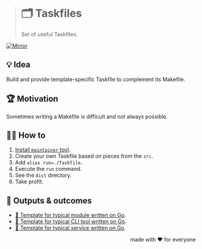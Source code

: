 > # 🗂 Taskfiles
>
> Set of useful Taskfiles.

[![Mirror][mirror.icon]][mirror.page]

## 💡 Idea

Build and provide template-specific Taskfile to complement its Makefile.

## 🏆 Motivation

Sometimes writing a Makefile is difficult and not always possible.

## 🤼‍♂️ How to

1. [Install `maintainer` tool][maintainer].
2. Create your own Taskfile based on pieces from the `src`.
3. Add `alias run=./Taskfile`.
4. Execute the `run` command.
5. See the `dist` directory.
6. Take profit.

## 🤲 Outputs & outcomes

- [🧩 Template for typical module written on Go](https://github.com/octomation/go-module).
- [🧩 Template for typical CLI tool written on Go](https://github.com/octomation/go-tool).
- [🧩 Template for typical service written on Go](https://github.com/octomation/go-service).

<p align="right">made with ❤️ for everyone</p>

[mirror.page]:      https://bitbucket.org/kamilsk/taskfiles
[mirror.icon]:      https://img.shields.io/badge/mirror-bitbucket-blue

[maintainer]:       https://github.com/octomation/maintainer#-installation
